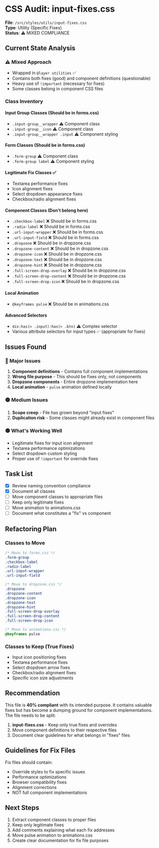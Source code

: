 # CSS Audit: input-fixes.css

**File**: `/src/styles/utils/input-fixes.css`  
**Type**: Utility (Specific Fixes)  
**Status**: ⚠️ MIXED COMPLIANCE

## Current State Analysis

### ⚠️ Mixed Approach
- Wrapped in `@layer utilities` ✅
- Contains both fixes (good) and component definitions (questionable)
- Heavy use of `!important` (necessary for fixes)
- Some classes belong in component CSS files

### Class Inventory

#### Input Group Classes (Should be in forms.css)
- `.input-group__wrapper` ⚠️ Component class
- `.input-group__icon` ⚠️ Component class
- `.input-group__wrapper .input` ⚠️ Component styling

#### Form Classes (Should be in forms.css)
- `.form-group` ⚠️ Component class
- `.form-group label` ⚠️ Component styling

#### Legitimate Fix Classes ✅
- Textarea performance fixes
- Icon alignment fixes
- Select dropdown appearance fixes
- Checkbox/radio alignment fixes

#### Component Classes (Don't belong here)
- `.checkbox-label` ❌ Should be in forms.css
- `.radio-label` ❌ Should be in forms.css
- `.url-input-wrapper` ❌ Should be in forms.css
- `.url-input-field` ❌ Should be in forms.css
- `.dropzone` ❌ Should be in dropzone.css
- `.dropzone-content` ❌ Should be in dropzone.css
- `.dropzone-icon` ❌ Should be in dropzone.css
- `.dropzone-text` ❌ Should be in dropzone.css
- `.dropzone-hint` ❌ Should be in dropzone.css
- `.full-screen-drop-overlay` ❌ Should be in dropzone.css
- `.full-screen-drop-content` ❌ Should be in dropzone.css
- `.full-screen-drop-icon` ❌ Should be in dropzone.css

#### Local Animation
- `@keyframes pulse` ❌ Should be in animations.css

#### Advanced Selectors
- `div:has(> .input):has(> .btn)` ⚠️ Complex selector
- Various attribute selectors for input types ✅ (appropriate for fixes)

## Issues Found

### 🔴 Major Issues
1. **Component definitions** - Contains full component implementations
2. **Wrong file purpose** - This should be fixes only, not components
3. **Dropzone components** - Entire dropzone implementation here
4. **Local animation** - `pulse` animation defined locally

### 🟡 Medium Issues
1. **Scope creep** - File has grown beyond "input fixes"
2. **Duplication risk** - Some classes might already exist in component files

### 🟢 What's Working Well
- Legitimate fixes for input icon alignment
- Textarea performance optimizations
- Select dropdown custom styling
- Proper use of `!important` for override fixes

## Task List

- [x] Review naming convention compliance
- [x] Document all classes
- [ ] Move component classes to appropriate files
- [ ] Keep only legitimate fixes
- [ ] Move animation to animations.css
- [ ] Document what constitutes a "fix" vs component

## Refactoring Plan

### Classes to Move
```css
/* Move to forms.css */
.form-group
.checkbox-label
.radio-label  
.url-input-wrapper
.url-input-field

/* Move to dropzone.css */
.dropzone
.dropzone-content
.dropzone-icon
.dropzone-text
.dropzone-hint
.full-screen-drop-overlay
.full-screen-drop-content
.full-screen-drop-icon

/* Move to animations.css */
@keyframes pulse
```

### Classes to Keep (True Fixes)
- Input icon positioning fixes
- Textarea performance fixes
- Select dropdown arrow fixes
- Checkbox/radio alignment fixes
- Specific icon size adjustments

## Recommendation

This file is **40% compliant** with its intended purpose. It contains valuable fixes but has become a dumping ground for component implementations. The file needs to be split:

1. **input-fixes.css** - Keep only true fixes and overrides
2. Move component definitions to their respective files
3. Document clear guidelines for what belongs in "fixes" files

## Guidelines for Fix Files

Fix files should contain:
- Override styles to fix specific issues
- Performance optimizations
- Browser compatibility fixes
- Alignment corrections
- NOT full component implementations

## Next Steps

1. Extract component classes to proper files
2. Keep only legitimate fixes
3. Add comments explaining what each fix addresses
4. Move pulse animation to animations.css
5. Create clear documentation for fix file purposes